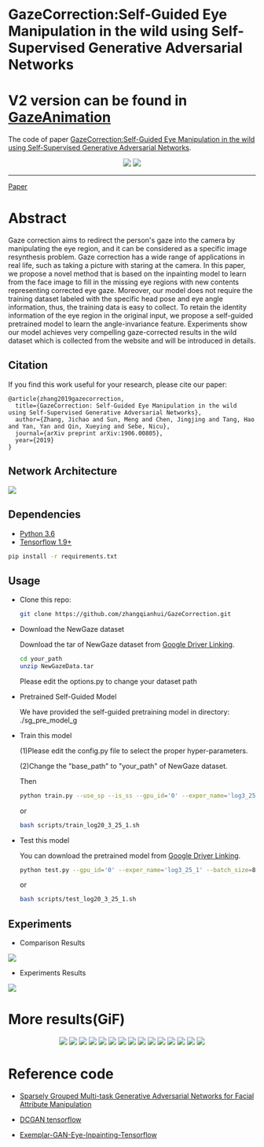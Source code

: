 # GazeCorrection:Self-Guided Eye Manipulation in the wild using Self-Supervised Generative Adversarial Networks
# V2 version can be found in [GazeAnimation](https://github.com/zhangqianhui/GazeAnimation)
The code of paper [GazeCorrection:Self-Guided Eye Manipulation in the wild using Self-Supervised Generative Adversarial Networks](https://arxiv.org/abs/1906.00805). 

<p align="center">
  <img src='img/1.jpg' />
  <img src='img/2.jpg' />
</p>


--------------------------------------------

[Paper](https://arxiv.org/abs/1906.00805) 

# Abstract
Gaze correction aims to redirect the person's gaze into the camera by manipulating the eye region, and
it can be considered as a specific image resynthesis problem. Gaze correction has a wide
range of applications in real life, such as taking a picture with staring at the camera.
In this paper, we propose a novel method that is based on the inpainting model to learn from
the face image to fill in the missing eye regions with new contents representing corrected eye gaze.
Moreover, our model does not require the training dataset labeled with
the specific head pose and eye angle information, thus, the training data is easy to collect.
To retain the identity information of the eye region in the original input,
we propose a self-guided pretrained model to learn the angle-invariance feature.
Experiments show our model achieves very compelling gaze-corrected results in the wild dataset which is collected
from the website and will be introduced in details. 

## Citation
If you find this work useful for your research, please cite our paper:
```
@article{zhang2019gazecorrection,
  title={GazeCorrection: Self-Guided Eye Manipulation in the wild using Self-Supervised Generative Adversarial Networks},
  author={Zhang, Jichao and Sun, Meng and Chen, Jingjing and Tang, Hao and Yan, Yan and Qin, Xueying and Sebe, Nicu},
  journal={arXiv preprint arXiv:1906.00805},
  year={2019}
}
```

## Network Architecture

![](img/model.png)


## 

## Dependencies

* [Python 3.6](https://www.python.org/download/releases/2.7/)
* [Tensorflow 1.9+](https://github.com/tensorflow/tensorflow)

```bash
pip install -r requirements.txt
```


## Usage

- Clone this repo:
  ```bash
  git clone https://github.com/zhangqianhui/GazeCorrection.git
  ```
- Download the NewGaze dataset

  Download the tar of NewGaze dataset from [Google Driver Linking](https://drive.google.com/open?id=1lYzpKdShN68RJGxRF1JgXnW-ved0F-mJ).
  
  ```bash
  cd your_path
  unzip NewGazeData.tar
  ```
  
  Please edit the options.py to change your dataset path

- Pretrained Self-Guided Model

  We have provided the self-guided pretraining model in directory: ./sg_pre_model_g

- Train this model 

  (1)Please edit the config.py file to select the proper hyper-parameters.
  
  (2)Change the "base_path" to "your_path" of NewGaze dataset.
  
  Then
  
  ```bash
  python train.py --use_sp --is_ss --gpu_id='0' --exper_name='log3_25_1' --batch_size=8 --test_sample_dir='test_sample_dir'
  ```
  
  or 
    
  ```bash
  bash scripts/train_log20_3_25_1.sh
  ```
  
- Test this model 
  
  You can download the pretrained model from [Google Driver Linking](https://drive.google.com/file/d/1Gt0tRGmEKwxyC8UVDrVT2qUnWgt2f6LF/view?usp=sharing).
  
   
  ```bash
  python test.py --gpu_id='0' --exper_name='log3_25_1' --batch_size=8 --test_sample_dir='test_sample_dir'
  ```
  
  or 
    
  ```bash
  bash scripts/test_log20_3_25_1.sh
  ```
  
## Experiments

- Comparison Results 

 ![](img/exp2.jpg)
 
- Experiments Results 

 ![](img/exp1.jpg)

# More results(GiF)

<p align="center">
  <img src='img/one.gif'>
  <img src='img/two.gif'>
  <img src='img/three.gif'>
  <img src='img/four.gif'>
  <img src='img/five.gif'>
  <img src='img/six.gif'>
  <img src='img/seven.gif'>
  <img src='img/eight.gif'>
  <img src='img/nine.gif'>
  <img src='img/ten.gif'>
  <img src='img/11.gif'>
  <img src='img/12.gif'>
  <img src='img/13.gif'>
  <img src='img/14.gif'>
  <img src='img/15.gif'>
</p>


# Reference code

- [Sparsely Grouped Multi-task Generative Adversarial Networks for Facial Attribute Manipulation](https://github.com/zhangqianhui/Sparsely-Grouped-GAN)

- [DCGAN tensorflow](https://github.com/carpedm20/DCGAN-tensorflow)

- [Exemplar-GAN-Eye-Inpainting-Tensorflow](https://github.com/zhangqianhui/Exemplar-GAN-Eye-Inpainting-Tensorflow.git)
